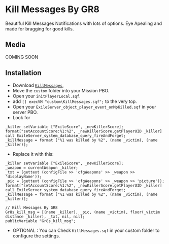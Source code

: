 Kill Messages By GR8
=============

Beautiful Kill Messages Notifications with lots of options. Eye Apealing and made for bragging for good kills.

Media
--------------------------
COMING SOON

Installation
--------------------------

* Download [`KillMessages`](https://github.com/Gr8z/ExileMod-KillMessages/archive/master.zip),
* Move the `custom` folder into your Mission PBO.
* Open your `initPlayerLocal.sqf`.
* add `[] execVM "custom\KillMessages.sqf";` to the very top.
* Open your `ExileServer_object_player_event_onMpKilled.sqf` in your server PBO.
* Look for 
```
_killer setVariable ["ExileScore", _newKillerScore];
format["setAccountScore:%1:%2", _newKillerScore,getPlayerUID _killer] call ExileServer_system_database_query_fireAndForget;
_killMessage = format ["%1 was killed by %2", (name _victim), (name _killer)];
```
* Replace it with this:
```
_killer setVariable ["ExileScore", _newKillerScore];
_weapon = currentWeapon _killer;
_txt = (gettext (configFile >> 'cfgWeapons' >> _weapon >> 'displayName'));
_pic = (gettext (configFile >> 'cfgWeapons' >> _weapon >> 'picture'));
format["setAccountScore:%1:%2", _newKillerScore,getPlayerUID _killer] call ExileServer_system_database_query_fireAndForget;
_killMessage = format ["%1 was killed by %2", (name _victim), (name _killer)];

// Kill Messages By GR8				
Gr8s_kill_msg = [(name _killer), _pic, (name _victim), floor(_victim distance _killer), _txt, nil, nil];
publicVariable "Gr8s_kill_msg";
```

* OPTIONAL : You can Check `KillMessages.sqf` in your custom folder to configure the settings.